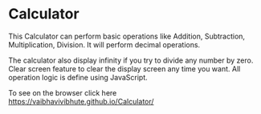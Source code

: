 # Calculator
This Calculator can perform basic operations like Addition, Subtraction, Multiplication, Division. It will perform decimal operations.

The calculator also display infinity if you try to divide any number by zero. Clear screen feature to clear the display screen any time you want. All operation logic is define using JavaScript.

To see on the browser click here https://vaibhavivibhute.github.io/Calculator/
